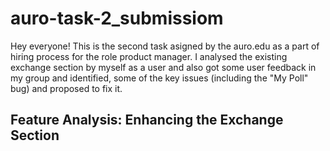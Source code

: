 # auro-task-2_submissiom
Hey everyone! This is the second task asigned by the auro.edu as a part of hiring process for the role product manager. I analysed the existing exchange section by myself as a user and also got some user feedback in my group and identified, some of the key issues (including the "My Poll" bug) and proposed to fix it.

## Feature Analysis: Enhancing the Exchange Section
